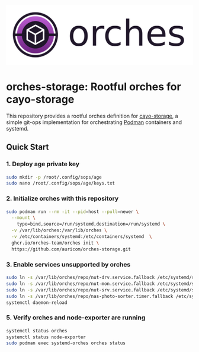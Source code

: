 ![orches logo](https://raw.githubusercontent.com/orches-team/common/main/orches-logo-text.png)

# orches-storage: Rootful orches for cayo-storage

This repository provides a rootful orches definition for [cayo-storage](https://github.com/auricom/cayo-storage), a simple git-ops implementation for orchestrating [Podman](https://podman.io/) containers and systemd.

## Quick Start

### 1. Deploy age private key

```bash
sudo mkdir -p /root/.config/sops/age
sudo nano /root/.config/sops/age/keys.txt
```
### 2. Initialize orches with this repository
```bash
sudo podman run --rm -it --pid=host --pull=newer \
  --mount \
    type=bind,source=/run/systemd,destination=/run/systemd \
  -v /var/lib/orches:/var/lib/orches \
  -v /etc/containers/systemd:/etc/containers/systemd  \
  ghcr.io/orches-team/orches init \
  https://github.com/auricom/orches-storage.git
```

### 3. Enable services unsupported by orches

```bash
sudo ln -s /var/lib/orches/repo/nut-drv.service.fallback /etc/systemd/system/nut-drv.service
sudo ln -s /var/lib/orches/repo/nut-mon.service.fallback /etc/systemd/system/nut-mon.service
sudo ln -s /var/lib/orches/repo/nut-srv.service.fallback /etc/systemd/system/nut-srv.service
sudo ln -s /var/lib/orches/repo/nas-photo-sorter.timer.fallback /etc/systemd/system/nas-photo-sorter.timer
systemctl daemon-reload
```

### 5. Verify orches and node-exporter are running
```bash
systemctl status orches
systemctl status node-exporter
sudo podman exec systemd-orches orches status
```

